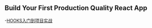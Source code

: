 ## Build Your First Production Quality React App
-[HOOKS入门到项目实战](https://www.bilibili.com/video/BV1wE411L744/?p=20)